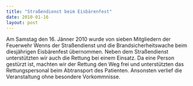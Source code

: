 ```yaml
---
title: "Straßendienst beim Eisbärenfest"
date: 2010-01-16
layout: post
---
```


Am Samstag den 16. Jänner 2010 wurde von sieben Mitgliedern der Feuerwehr Wenns der Straßendienst und die Brandsicherheitswache beim diesjährigen Eisbärenfest übernommen. Neben dem Straßendienst unterstützten wir auch die Rettung bei einem Einsatz. Da eine Person gestürzt ist, machten wir der Rettung den Weg frei und unterstützten das Rettungspersonal beim Abtransport des Patienten. Ansonsten verlief die Veranstaltung ohne besondere Vorkommnisse.